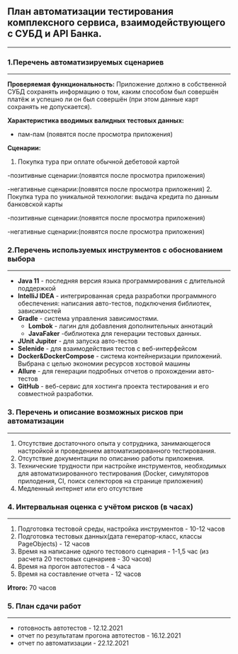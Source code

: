 ## План автоматизации тестирования комплексного сервиса, взаимодействующего с СУБД и API Банка.
___
### 1.Перечень автоматизируемых сценариев
___

**Проверяемая функциональность:** Приложение должно в собственной СУБД сохранять информацию о том, каким способом был совершён платёж и успешно ли он был совершён (при этом данные карт сохранять не допускается).

**Характеристика вводимых валидных тестовых данных:**

- пам-пам (появятся после просмотра приложения)

**Сценарии:**

1. Покупка тура при оплате обычной дебетовой картой

-позитивные сценарии:(появятся после просмотра приложения)

-негативные сценарии:(появятся после просмотра приложения)
2. Покупка тура по уникальной технологии: выдача кредита по данным банковской карты

-позитивные сценарии:(появятся после просмотра приложения)

-негативные сценарии:(появятся после просмотра приложения)

### 2.Перечень используемых инструментов с обоснованием выбора
___

* **Java 11** - последняя версия языка программирования с длительной поддержкой
* **IntelliJ IDEA** - интегрированная среда разработки программного обеспечения: написания авто-тестов, подключения библиотек, зависимостей
* **Gradle** - система управления зависимостями. 
    - **Lombok** - лагин для добавления дополнительных аннотаций
    - **JavaFaker** -библиотека для генерации тестовых данных.
* **JUnit Jupiter** - для запуска авто-тестов
* **Selenide** - для взаимодействия тестов с веб-интерфейсом
* **Docker&DockerCompose** - система контейнеризации приложений. Выбрана с целью экономии ресурсов хостовой машины
* **Allure** - для генерации подробных отчетов о прохождении авто-тестов
* **GitHub** - веб-сервис для хостинга проекта тестирования и его совместной разработки.

### 3. Перечень и описание возможных рисков при автоматизации
___

1. Отсутствие достаточного опыта у сотрудника, занимающегося настройкой и проведением автоматизированного тестирования.
2. Отсутствие документации по описанию работы приложения.
3. Технические трудности при настройке инструментов, необходимых для автоматизированного тестирования (Docker, симуляторов прилодения, CI, поиск селекторов на странице приложения)
4. Медленный интернет или его отсутствие

### 4. Интервальная оценка с учётом рисков (в часах)
___

1. Подготовка тестовой среды, настройка инструментов - 10-12 часов
2. Подготовка тестовых данных(дата генератор-класс, классы PageObjects) - 12 часов
3. Время на написание одного тестового сценария - 1-1,5 час (из расчета 20 тестовых сценариев - 30 часов)
4. Время на прогон автотестов - 4 часа
5. Время на составление отчета - 12 часов

**Итого:** 70 часов

### 5. План сдачи работ
___

- готовность автотестов - 12.12.2021
- отчет по результатам прогона автотестов - 16.12.2021
- отчет по автоматизации - 22.12.2021







